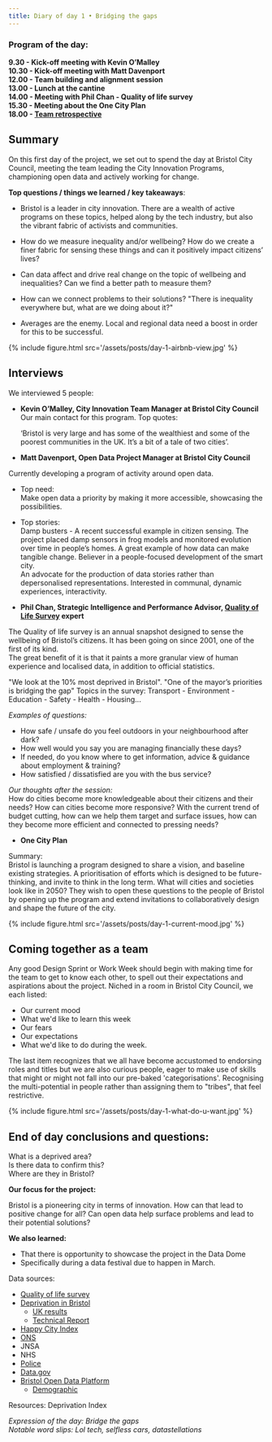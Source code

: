 ```yaml
---
title: Diary of day 1 • Bridging the gaps
---
```


### Program of the day:  
**9.30 - Kick-off meeting with Kevin O’Malley**  
**10.30 - Kick-off meeting with Matt Davenport**  
**12.00 - Team building and alignment session**  
**13.00 - Lunch at the cantine**  
**14.00 - Meeting with Phil Chan - Quality of life survey**  
**15.30 - Meeting about the One City Plan**  
**18.00 - [Team retrospective](https://dtc-innovation.github.io/mind-the-gaps/2018/01/15/retrospective.html)**  

## Summary
On this first day of the project, we set out to spend the day at Bristol City Council, meeting the team leading the City Innovation Programs, championing open data and actively working for change.

**Top questions / things we learned / key takeaways**:

* Bristol is a leader in city innovation. 
There are a wealth of active programs on these topics, helped along by the tech industry, but also the vibrant fabric of activists and communities.

* How do we measure inequality and/or wellbeing? 
How do we create a finer fabric for sensing these things and can it positively impact citizens’ lives?

* Can data affect and drive real change on the topic of wellbeing and inequalities? Can we find a better path to measure them? 

* How can we connect problems to their solutions? 
"There is inequality everywhere but, what are we doing about it?"

* Averages are the enemy. Local and regional data need a boost in order for this to be successful.

{% include figure.html src='/assets/posts/day-1-airbnb-view.jpg' %}

## Interviews
We interviewed 5 people:

* **Kevin O’Malley, City Innovation Team Manager at Bristol City Council**  
Our main contact for this program.
Top quotes:

	‘Bristol is very large and has some of the wealthiest and some of the poorest communities in the UK. It’s a bit of a tale of two cities’.

	

* **Matt Davenport, Open Data Project Manager at Bristol City Council**

Currently developing a program of activity around open data.

* Top need:  
Make open data a priority by making it more accessible, showcasing the possibilities.	
* Top stories:    
Damp busters - A recent successful example in citizen sensing. The project placed damp sensors in frog models and monitored evolution over time in people’s homes. A great example of how data can make tangible change.
Believer in a people-focused development of the smart city.  
An advocate for the production of data stories rather than depersonalised representations. Interested in communal, dynamic experiences, interactivity.
	

* **Phil Chan, Strategic Intelligence and Performance Advisor, [Quality of Life Survey](https://www.bristol.gov.uk/statistics-census-information/the-quality-of-life-in-bristol) expert**

The Quality of life survey is an annual snapshot designed to sense the wellbeing of Bristol’s citizens. It has been going on since 2001, one of the first of its kind.  
The great benefit of it is that it paints a more granular view of human experience and localised data, in addition to official statistics.

"We look at the 10% most deprived in Bristol".
"One of the mayor’s priorities is bridging the gap"
Topics in the survey: Transport - Environment - Education - Safety - Health - Housing...

_Examples of questions:_
* How safe / unsafe do you feel outdoors in your neighbourhood after dark?  	
* How well would you say you are managing financially these days?  
* If needed, do you know where to get information, advice & guidance about employment & training?  
* How satisfied / dissatisfied are you with the bus service?  

_Our thoughts after the session:_  
How do cities become more knowledgeable about their citizens and their needs? 
How can cities become more responsive? 
With the current trend of budget cutting, how can we help them target and surface issues, how can they become more efficient and connected to pressing needs?

* **One City Plan**

Summary:  
Bristol is launching a program designed to share a vision, and baseline existing strategies. 
A prioritisation of efforts which is designed to be future-thinking, and invite to think in the long term. What will cities and societies look like in 2050?
They wish to open these questions to the people of Bristol by opening up the program and extend invitations to collaboratively design and shape the future of the city.

{% include figure.html src='/assets/posts/day-1-current-mood.jpg' %}

## Coming together as a team

Any good Design Sprint or Work Week should begin with making time for the team to get to know each other, to spell out their expectations and aspirations about the project.
Niched in a room in Bristol City Council, we each listed:  
* Our current mood
* What we'd like to learn this week
* Our fears
* Our expectations
* What we'd like to do during the week.

The last item recognizes that we all have become accustomed to endorsing roles and titles but we are also curious people, eager to make use of skills that might or might not fall into our pre-baked 'categorisations'. Recognising the multi-potential in people rather than assigning them to "tribes", that feel restrictive.

{% include figure.html src='/assets/posts/day-1-what-do-u-want.jpg' %}

## End of day conclusions and questions:

What is a deprived area?  
Is there data to confirm this?  
Where are they in Bristol?  

**Our focus for the project:**

Bristol is a pioneering city in terms of innovation. 
How can that lead to positive change for all? Can open data help surface problems and lead to their potential solutions?

**We also learned:**

* That there is opportunity to showcase the project in the Data Dome
* Specifically during a data festival due to happen in March.

Data sources:
* [Quality of life survey](https://www.bristol.gov.uk/statistics-census-information/the-quality-of-life-in-bristol)
* [Deprivation in Bristol](https://www.bristol.gov.uk/statistics-census-information/deprivation)
	* [UK results](https://www.gov.uk/government/statistics/english-indices-of-deprivation-201)
	* [Technical Report](https://www.gov.uk/government/uploads/system/uploads/attachment_data/file/464485/English_Indices_of_Deprivation_2015_-_Technical-Report.pdf)
* [Happy City Index](http://www.happycity.org.uk/measurement-policy/happy-city-index/2016-results/)
* [ONS](https://www.ons.gov.uk)
* JNSA
* NHS
* [Police](https://data.police.uk)
* [Data.gov](https://data.gov.uk)
* [Bristol Open Data Platform](https://opendata.bristol.gov.uk/pages/home/)
	* [Demographic](https://www.bristol.gov.uk/documents/20182/33904/Population+of+Bristol+September+2017.pdf/53020277-05de-a153-2052-aa080338bb57)

Resources: Deprivation Index

_Expression of the day: Bridge the gaps_  
_Notable word slips:_
_Lol tech, selfless cars, datastellations_

